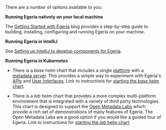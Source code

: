 <!-- SPDX-License-Identifier: CC-BY-4.0 -->
<!-- Copyright Contributors to the ODPi Egeria project. -->


There are a number of options available to you:

**Running Egeria natively on your local machine**

The [Getting Started with Egeria](https://getting-started-with-egeria.pdr-associates.com/introduction.html) blog provides a step-by-step guide to building, installing, configuring and running Egeria on your machine.

**Running Egeria in IntelliJ**

See [Setting up IntelliJ to develop components for Egeria](https://egeria-project.org/education/tutorials/developer-intellij-tutorial/overview/).

**Running Egeria in Kubernetes**

* There is a *base* helm chart that includes a single [platform](/concepts/omag-server-platform) with a [metadata server](/concepts/metadata-access-store).  This provides a simple way to experiment with Egeria's [APIs](/services) and [User Interfaces](/user-interfaces).  Link to instructions for [starting the *base* helm chart](/guides/operations/kubernetes/charts/base).

* There is a *lab* helm chart that provides a more complex multi-platform environment that is integrated with a variety of third party technologies.  This chart is designed to support the [Open Metadata Labs](/education/open-metadata-labs/overview) which provide a rich set of demonstrations of many features of Egeria.  The Open Metadata Labs are a good option if you would like a guided tour of Egeria. Link to instructions for [starting the *lab* helm chart](/guides/operations/kubernetes/charts/lab).


    
